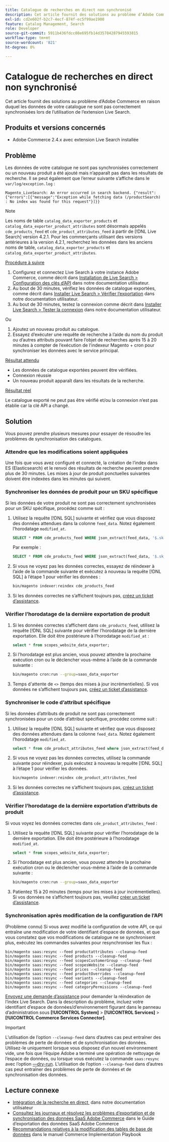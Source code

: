```yaml
---
title: Catalogue de recherches en direct non synchronisé
description: Cet article fournit des solutions au problème d’Adobe Commerce en raison duquel les données de votre catalogue ne sont pas correctement synchronisées lors de l’utilisation de l’extension Live Search.
exl-id: cd2e602f-b2c7-4ecf-874f-ec5f99ae1900
feature: Catalog Management, Search
role: Developer
source-git-commit: 5911b436fdcc08e695fb14d35784287945593815
workflow-type: tm+mt
source-wordcount: '821'
ht-degree: 0%

---
```


# Catalogue de recherches en direct non synchronisé

Cet article fournit des solutions au problème d’Adobe Commerce en raison duquel les données de votre catalogue ne sont pas correctement synchronisées lors de l’utilisation de l’extension Live Search.

## Produits et versions concernés

* Adobe Commerce 2.4.x avec extension Live Search installée

## Problème

Les données de votre catalogue ne sont pas synchronisées correctement ou un nouveau produit a été ajouté mais n’apparaît pas dans les résultats de recherche. Il se peut également que l’erreur suivante s’affiche dans le `var/log/exception.log` :

`Magento_LiveSearch: An error occurred in search backend. {"result":{"errors":[{"message":"Exception while fetching data (/productSearch) : No index was found for this request"}]}}`

>[!NOTE]
>
>Les noms de table `catalog_data_exporter_products` et `catalog_data_exporter_product_attributes` sont désormais appelés `cde_products_feed` et `cde_product_attributes_feed` à partir de [!DNL Live Search] version 4.2.1. Pour les commerçants utilisant des versions antérieures à la version 4.2.1, recherchez les données dans les anciens noms de table, `catalog_data_exporter_products` et `catalog_data_exporter_product_attributes`.

<u>Procédure à suivre</u>

1. Configurez et connectez Live Search à votre instance Adobe Commerce, comme décrit dans [Installation de Live Search > Configuration des clés d’API](https://experienceleague.adobe.com/docs/commerce-merchant-services/live-search/onboard/install.html?lang=fr#configure-api-keys) dans notre documentation utilisateur.
1. Au bout de 30 minutes, vérifiez les données de catalogue exportées, comme décrit dans [Installer Live Search > Vérifier l’exportation](https://experienceleague.adobe.com/docs/commerce-merchant-services/live-search/onboard/install.html?lang=fr#verify-export) dans notre documentation utilisateur.
1. Au bout de 30 minutes, testez la connexion comme décrit dans [Installer Live Search > Tester la connexion](https://experienceleague.adobe.com/docs/commerce-merchant-services/live-search/onboard/install.html?lang=fr#test-connection) dans notre documentation utilisateur.

Ou

1. Ajoutez un nouveau produit au catalogue.
1. Essayez d’exécuter une requête de recherche à l’aide du nom du produit ou d’autres attributs pouvant faire l’objet de recherches après 15 à 20 minutes à compter de l’exécution de l’indexeur Magento + cron pour synchroniser les données avec le service principal.

<u>Résultat attendu</u>

* Les données de catalogue exportées peuvent être vérifiées.
* Connexion réussie
* Un nouveau produit apparaît dans les résultats de la recherche.

<u>Résultat réel</u>

Le catalogue exporté ne peut pas être vérifié et/ou la connexion n’est pas établie car la clé API a changé.

## Solution

Vous pouvez prendre plusieurs mesures pour essayer de résoudre les problèmes de synchronisation des catalogues.

### Attendre que les modifications soient appliquées

Une fois que vous avez configuré et connecté, la création de l’index dans ES (Elasticsearch) et le renvoi des résultats de recherche peuvent prendre plus de 30 minutes. Les mises à jour de produit ponctuelles suivantes doivent être indexées dans les minutes qui suivent.

### Synchroniser les données de produit pour un SKU spécifique

Si les données de votre produit ne sont pas correctement synchronisées pour un SKU spécifique, procédez comme suit :

1. Utilisez la requête [!DNL SQL] suivante et vérifiez que vous disposez des données attendues dans la colonne `feed_data`. Notez également l’horodatage `modified_at`.

   ```sql
   SELECT * FROM cde_products_feed WHERE json_extract(feed_data, '$.sku') = '<your_sku>' AND json_extract(feed_data, '$.storeViewCode') = '<your_ store_view_code>';
   ```

   Par exemple :

   ```sql
   SELECT * FROM cde_products_feed WHERE json_extract(feed_data, '$.sku') = '24-MB04' AND json_extract(feed_data, '$.storeViewCode') = 'default';
   ```

1. Si vous ne voyez pas les données correctes, essayez de réindexer à l’aide de la commande suivante et exécutez à nouveau la requête [!DNL SQL] à l’étape 1 pour vérifier les données :

   ```bash
   bin/magento indexer:reindex cde_products_feed
   ```

1. Si les données correctes ne s’affichent toujours pas, [créez un ticket d’assistance](/help/help-center-guide/help-center/magento-help-center-user-guide.md#submit-ticket).

### Vérifier l’horodatage de la dernière exportation de produit

1. Si les données correctes s’affichent dans `cde_products_feed`, utilisez la requête [!DNL SQL] suivante pour vérifier l’horodatage de la dernière exportation. Elle doit être postérieure à l’horodatage `modified_at` :

   ```sql
   select * from scopes_website_data_exporter;
   ```

1. Si l’horodatage est plus ancien, vous pouvez attendre la prochaine exécution cron ou le déclencher vous-même à l’aide de la commande suivante :

   ```bash
   bin/magento cron:run --group=saas_data_exporter
   ```

1. Temps d&#39;attente de `<>` (temps des mises à jour incrémentielles). Si vos données ne s’affichent toujours pas, [créez un ticket d’assistance](/help/help-center-guide/help-center/magento-help-center-user-guide.md#submit-ticket).

### Synchroniser le code d’attribut spécifique

Si les données d’attributs de produit ne sont pas correctement synchronisées pour un code d’attribut spécifique, procédez comme suit :

1. Utilisez la requête [!DNL SQL] suivante et vérifiez que vous disposez des données attendues dans la colonne `feed_data`. Notez également l’horodatage `modified_at`.

   ```sql
   select * from cde_product_attributes_feed where json_extract(feed_data, '$.attributeCode') = '<your_attribute_code>' and store_view_code = '<your_ store_view_code>';
   ```

1. Si vous ne voyez pas les données correctes, utilisez la commande suivante pour réindexer, puis exécutez à nouveau la requête [!DNL SQL] à l’étape 1 pour vérifier les données.

   ```bash
   bin/magento indexer:reindex cde_product_attributes_feed
   ```

1. Si les données correctes ne s’affichent toujours pas, [créez un ticket d’assistance](/help/help-center-guide/help-center/magento-help-center-user-guide.md#submit-ticket).

### Vérifier l’horodatage de la dernière exportation d’attributs de produit

Si vous voyez les données correctes dans `cde_product_attributes_feed` :

1. Utilisez la requête [!DNL SQL] suivante pour vérifier l’horodatage de la dernière exportation. Elle doit être postérieure à l’horodatage `modified_at`.

   ```sql
   select * from scopes_website_data_exporter;
   ```

1. Si l’horodatage est plus ancien, vous pouvez attendre la prochaine exécution cron ou le déclencher vous-même à l’aide de la commande suivante :

   ```bash
   bin/magento cron:run --group=saas_data_exporter
   ```

1. Patientez 15 à 20 minutes (temps pour les mises à jour incrémentielles). Si vos données ne s’affichent toujours pas, veuillez [créer un ticket d’assistance](/help/help-center-guide/help-center/magento-help-center-user-guide.md#submit-ticket).

### Synchronisation après modification de la configuration de l’API

(Problème connu) Si vous avez modifié la configuration de votre API, ce qui entraîne une modification de votre identifiant d’espace de données, et que vous constatez que vos modifications de catalogue ne se synchronisent plus, exécutez les commandes suivantes pour resynchroniser les flux :

```
bin/magento saas:resync --feed productattributes --cleanup-feed
bin/magento saas:resync --feed products --cleanup-feed
bin/magento saas:resync --feed scopesCustomerGroup --cleanup-feed
bin/magento saas:resync --feed scopesWebsite --cleanup-feed
bin/magento saas:resync --feed prices --cleanup-feed
bin/magento saas:resync --feed productOverrides --cleanup-feed
bin/magento saas:resync --feed variants --cleanup-feed
bin/magento saas:resync --feed categories --cleanup-feed
bin/magento saas:resync --feed categoryPermissions --cleanup-feed
```

[Envoyez une demande d’assistance](https://experienceleague.adobe.com/home?lang=fr&support-tab=home#support) pour demander la réindexation de l’index Live Search. Dans la description du problème, incluez votre identifiant d’espace de données/d’environnement figurant dans le panneau d’administration sous **[!UICONTROL System]** > **[!UICONTROL Services]** > **[!UICONTROL Commerce Services Connector]**.

>[!IMPORTANT]
>L’utilisation de l’option `--cleanup-feed` dans d’autres cas peut entraîner des problèmes de perte de données et de synchronisation des données.  Utilisez-le uniquement lorsque vous disposez d’un nouvel environnement vide, une fois que l’équipe Adobe a terminé une opération de nettoyage de l’espace de données, ou lorsque vous exécutez la commande `saas:resync` avec l’option [—dry-run](https://experienceleague.adobe.com/fr/docs/commerce/saas-data-export/data-export-cli-commands#--dry-run). L’utilisation de l’option `--cleanup-feed` dans d’autres cas peut entraîner des problèmes de perte de données et de synchronisation des données.

## Lecture connexe

* [&#x200B; Intégration de la recherche en direct &#x200B;](https://experienceleague.adobe.com/docs/commerce-merchant-services/live-search/onboard/onboarding-overview.html?lang=fr) dans notre documentation utilisateur
* [Consultez les journaux et résolvez les problèmes d’exportation et de synchronisation des données SaaS Adobe Commerce](https://experienceleague.adobe.com/fr/docs/commerce-merchant-services/saas-data-export/troubleshooting-logging) dans le Guide d’exportation des données SaaS Adobe Commerce
* [Recommandations relatives à la modification des tables de base de données](https://experienceleague.adobe.com/fr/docs/commerce-operations/implementation-playbook/best-practices/development/modifying-core-and-third-party-tables#why-adobe-recommends-avoiding-modifications) dans le manuel Commerce Implementation Playbook
